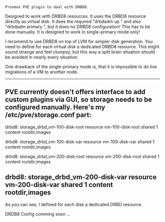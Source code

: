     Proxmox PVE plugin to deal with DRBD8.Designed to work with DRBD8 resources. It uses the DRBD8 resourcedirectly as virtual disk. It does the required"drbdadm up <resource>" and also "drbdadm primary <resource>", butit does no DRBD8 configuration! This has to be done manually.It is designed to work in single-primary mode only!I recomend to use DRBD8 on top of LVM for simpler disk generation.You need to define for each virtual disk a dedicated DRBD8 resource.This might sound strange and feel clumpsy, but this way a split brainsituation should be avoided in nearly every situation.One drawback of the single-primary mode is, that it is impossible todo live migrations of a VM to another node.------------------------------------------------------------------------PVE currently doesn't offers interface to add custom plugins via GUI,so storage needs to be configured manually. Here's my/etc/pve/storage.conf part:------------------------------------------------------------------------drbd8: storage_drbd_vm-100-disk-root    resource vm-100-disk-root    shared 1    content rootdir,imagesdrbd8: storage_drbd_vm-100-disk-var    resource vm-100-disk-var    shared 1    content rootdir,imagesdrbd8: storage_drbd_vm-200-disk-root    resource vm-200-disk-root    shared 1    content rootdir,imagesdrbd8: storage_drbd_vm-200-disk-var    resource vm-200-disk-var    shared 1    content rootdir,images------------------------------------------------------------------------As you can see, I defined for each disk a dedicated DRBD resource.DRDB8 Config comming soon ... 